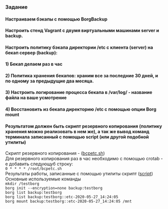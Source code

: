 ### Задание
#### Настраиваем бэкапы с помощью BorgBackup
#### Настроить стенд Vagrant с двумя виртуальными машинами server и backup.

#### Настроить политику бэкапа директории /etc с клиента (server) на бекап сервер (backup):
#### 1) Бекап делаем раз в час
#### 2) Политика хранения бекапов: храним все за последние 30 дней, и по одному за предыдущие два месяца.
#### 3) Настроить логирование процесса бекапа в /var/log/ - название файла на ваше усмотрение
#### 4) Восстановить из бекапа директорию /etc с помощью опции Borg mount

#### Результатом должен быть скрипт резервного копирования (политику хранения можно реализовать в нем же), а так же вывод команд терминала записанный с помощью script (или другой подобной утилиты)  
Скрипт резервного копирования - ([bcpetc.sh](https://github.com/Andrey874/manual_kernel_update/blob/master/HW17/bcpetc.sh))  
Для резервного копирования раз в час необходимо с помощью crotab -e добавить следующуб строку:  
`0 * * * * /root/bcpetc.sh`  
Результаты работы, записанные с помощью утилиты скрипт ([script](https://github.com/Andrey874/manual_kernel_update/blob/master/HW17/script))  
Основные используемые команды  
`mkdir /testborg`    
`borg init --encryption=none backup:testborg`    
`borg list backup:testborg`  
`borg list backup:testborg::etc-2020-05-27_14:24:05`  
`borg mount backup:testborg::etc-2020-05-27_14:24:05 /mnt`  
